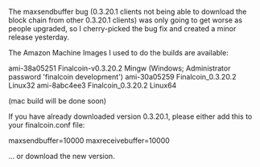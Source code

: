The maxsendbuffer bug (0.3.20.1 clients not being able to download the block chain from other 0.3.20.1 clients) was only going to get
worse as people upgraded, so I cherry-picked the bug fix and created a minor release yesterday.

The Amazon Machine Images I used to do the builds are available:

  ami-38a05251   Finalcoin-v0.3.20.2 Mingw    (Windows; Administrator password 'finalcoin development')
  ami-30a05259   Finalcoin_0.3.20.2 Linux32
  ami-8abc4ee3   Finalcoin_0.3.20.2 Linux64

(mac build will be done soon)

If you have already downloaded version 0.3.20.1, please either add this to your finalcoin.conf file:

  maxsendbuffer=10000
  maxreceivebuffer=10000

... or download the new version.
